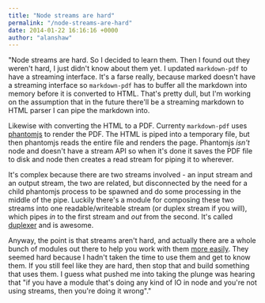 ```yaml
---
title: "Node streams are hard"
permalink: "/node-streams-are-hard"
date: 2014-01-22 16:16:16 +0000
author: "alanshaw"
---
```

"Node streams are hard. So I decided to learn them. Then I found out they weren't hard, I just didn't know about them yet. I updated `markdown-pdf` to have a streaming interface. It's a farse really, because marked doesn't have a streaming interface so `markdown-pdf` has to buffer all the markdown into memory before it is converted to HTML. That's pretty dull, but I'm working on the assumption that in the future there'll be a streaming markdown to HTML parser I can pipe the markdown into.

Likewise with converting the HTML to a PDF. Currenty `markdown-pdf` uses [phantomjs](http://phantomjs.org/) to render the PDF. The HTML is piped into a temporary file, but then phantomjs reads the entire file and renders the page. Phantomjs _isn't_ node and doesn't have a stream API so when it's done it saves the PDF file to disk and node then creates a read stream for piping it to wherever.

It's complex because there are two streams involved - an input stream and an output stream, the two are related, but disconnected by the need for a child phantomjs process to be spawned and do some processing in the middle of the pipe. Luckily there's a module for composing these two streams into one readable/writeable stream (or duplex stream if you will), which pipes _in_ to the first stream and _out_ from the second. It's called [duplexer](https://npmjs.org/package/duplexer) and is awesome.

Anyway, the point is that streams aren't hard, and actually there are a whole bunch of modules out there to help you work with them [more easily](https://npmjs.org/package/through). They seemed hard because I hadn't taken the time to use them and get to know them. If you still feel like they are hard, then stop that and build something that uses them. I guess what pushed me into taking the plunge was hearing that "if you have a module that's doing any kind of IO in node and you're not using streams, then you're doing it wrong"."
